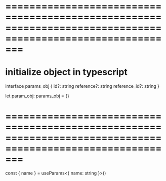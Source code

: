 # ===========================================================================================================

# initialize object in typescript

interface params_obj {
  id?: string
  reference?: string
  reference_id?: string
}

let param_obj: params_obj = {}

# ===========================================================================================================

  const { name } = useParams<{ name: string }>()
